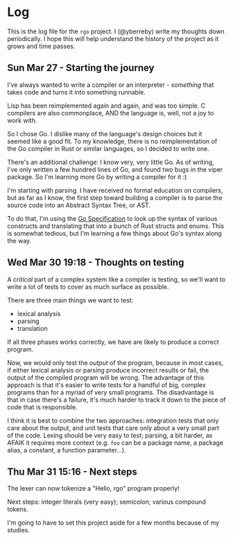 # Log

This is the log file for the `rgo` project. I (@yberreby) write my thoughts down
periodically. I hope this will help understand the history of the project as it
grows and time passes.

## Sun Mar 27 - Starting the journey

I've always wanted to write a compiler or an interpreter - *something* that
takes code and turns it into something runnable.

Lisp has been reimplemented again and again, and was too simple. C compilers are
also commonplace, AND the language is, well, not a joy to work with.

So I chose Go. I dislike many of the language's design choices but it seemed
like a good fit. To my knowledge, there is no reimplementation of the Go
compiler in Rust or similar languages, so I decided to write one.

There's an additional challenge: I know very, very little Go. As of writing,
I've only written a few hundred lines of Go, and found two bugs in the viper
package. So I'm learning more Go by writing a compiler for it :)

I'm starting with parsing. I have received no formal education on compilers, but
as far as I know, the first step toward building a compiler is to parse the
source code into an Abstract Syntax Tree, or AST.

To do that, I'm using the [Go Specification](https://golang.org/ref/spec) to
look up the syntax of various constructs and translating that into a bunch of
Rust structs and enums. This is somewhat tedious, but I'm learning a few things
about Go's syntax along the way.


## Wed Mar 30 19:18 - Thoughts on testing

A *critical* part of a complex system like a compiler is testing, so we'll want
to write a lot of tests to cover as much surface as possible.

There are three main things we want to test:

- lexical analysis
- parsing
- translation

If all three phases works correctly, we have are likely to produce a correct
program.

Now, we would only test the *output* of the program, because in most cases, if
either lexical analysis or parsing produce incorrect results or fail, the output
of the compiled program will be wrong. The advantage of this approach is that
it's easier to write tests for a handful of big, complex programs than for a
myriad of very small programs. The disadvantage is that in case there's a
failure, it's much harder to track it down to the piece of code that is
responsible.

I think it is best to combine the two approaches: integration tests that only
care about the output, and unit tests that care only about a very small part of
the code. Lexing should be very easy to test; parsing, a bit harder, as AFAIK it
requires more context (e.g. `foo` can be a package name, a package alias, a
constant, a function parameter...).

## Thu Mar 31 15:16 - Next steps

The lexer can now tokenize a "Hello, rgo" program properly!

Next steps: integer literals (very easy); semicolon; various compound tokens.

I'm going to have to set this project aside for a few months because of my
studies.
